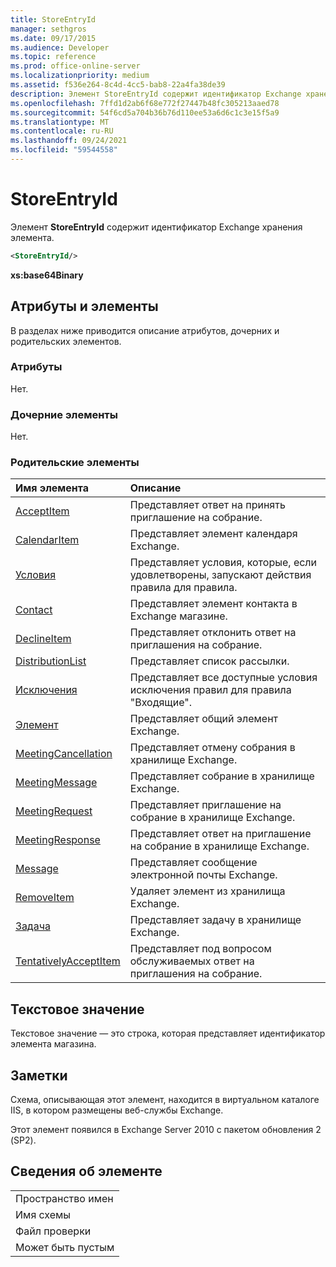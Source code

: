 ```yaml
---
title: StoreEntryId
manager: sethgros
ms.date: 09/17/2015
ms.audience: Developer
ms.topic: reference
ms.prod: office-online-server
ms.localizationpriority: medium
ms.assetid: f536e264-8c4d-4cc5-bab8-22a4fa38de39
description: Элемент StoreEntryId содержит идентификатор Exchange хранения элемента.
ms.openlocfilehash: 7ffd1d2ab6f68e772f27447b48fc305213aaed78
ms.sourcegitcommit: 54f6cd5a704b36b76d110ee53a6d6c1c3e15f5a9
ms.translationtype: MT
ms.contentlocale: ru-RU
ms.lasthandoff: 09/24/2021
ms.locfileid: "59544558"
---
```

# <a name="storeentryid"></a>StoreEntryId

Элемент **StoreEntryId** содержит идентификатор Exchange хранения элемента. 
  
```XML
<StoreEntryId/>
```

 **xs:base64Binary**
## <a name="attributes-and-elements"></a>Атрибуты и элементы

В разделах ниже приводится описание атрибутов, дочерних и родительских элементов.
  
### <a name="attributes"></a>Атрибуты

Нет.
  
### <a name="child-elements"></a>Дочерние элементы

Нет.
  
### <a name="parent-elements"></a>Родительские элементы

|**Имя элемента**|**Описание**|
|:-----|:-----|
|[AcceptItem](acceptitem.md) <br/> |Представляет ответ на принять приглашение на собрание.  <br/> |
|[CalendarItem](calendaritem.md) <br/> |Представляет элемент календаря Exchange.  <br/> |
|[Условия](conditions.md) <br/> |Представляет условия, которые, если удовлетворены, запускают действия правила для правила.  <br/> |
|[Contact](contact.md) <br/> |Представляет элемент контакта в Exchange магазине.  <br/> |
|[DeclineItem](declineitem.md) <br/> |Представляет отклонить ответ на приглашения на собрание.  <br/> |
|[DistributionList](distributionlist.md) <br/> |Представляет список рассылки.  <br/> |
|[Исключения](exceptions.md) <br/> |Представляет все доступные условия исключения правил для правила "Входящие".  <br/> |
|[Элемент](item.md) <br/> |Представляет общий элемент Exchange.  <br/> |
|[MeetingCancellation](meetingcancellation.md) <br/> |Представляет отмену собрания в хранилище Exchange.  <br/> |
|[MeetingMessage](meetingmessage.md) <br/> |Представляет собрание в хранилище Exchange.  <br/> |
|[MeetingRequest](meetingrequest.md) <br/> |Представляет приглашение на собрание в хранилище Exchange.  <br/> |
|[MeetingResponse](meetingresponse.md) <br/> |Представляет ответ на приглашение на собрание в хранилище Exchange.  <br/> |
|[Message](message-ex15websvcsotherref.md) <br/> |Представляет сообщение электронной почты Exchange.  <br/> |
|[RemoveItem](removeitem.md) <br/> |Удаляет элемент из хранилища Exchange.  <br/> |
|[Задача](task.md) <br/> |Представляет задачу в хранилище Exchange.  <br/> |
|[TentativelyAcceptItem](tentativelyacceptitem.md) <br/> |Представляет под вопросом обслуживаемых ответ на приглашения на собрание.  <br/> |
   
## <a name="text-value"></a>Текстовое значение

Текстовое значение — это строка, которая представляет идентификатор элемента магазина.
  
## <a name="remarks"></a>Заметки

Схема, описывающая этот элемент, находится в виртуальном каталоге IIS, в котором размещены веб-службы Exchange.
  
Этот элемент появился в Exchange Server 2010 с пакетом обновления 2 (SP2).
  
## <a name="element-information"></a>Сведения об элементе

||
|:-----|
|Пространство имен  <br/> |
|Имя схемы  <br/> |
|Файл проверки  <br/> |
|Может быть пустым  <br/> |
   

